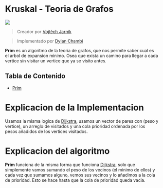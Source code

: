 # Kruskal - Teoria de Grafos

![](https://upload.wikimedia.org/wikipedia/commons/9/9b/PrimAlgDemo.gif)

> Creador por [Vojtěch Jarník](https://es.wikipedia.org/wiki/Vojt%C4%9Bch_Jarn%C3%ADk)

> Implementado por [Dylan Chambi](https://github.com/Dylan-Chambi)

**Prim** es un algoritmo de la teoria de grafos, que nos permite saber cual es el arbol de expansion minimo. Osea que exista un camino para llegar a cada vertice sin visitar un vertice que ya se visito antes.

## Tabla de Contenido

- [Prim](https://github.com/Dylan-Chambi/Algoritmica-2/blob/3b6efc3854dbecfc5fcbe070ef9496051b7bc0df/algoritmos/grafos/prim/prim.cpp)


# Explicacion de la Implementacion

Usamos la misma logica de [Dijkstra](https://es.wikipedia.org/wiki/Algoritmo_de_Dijkstra), usamos un vector de pares con (peso y vertice), un arreglo de visitados y una cola prioridad ordenada por los pesos añadidos de los vertices visitados.


# Explicacion del algoritmo

**Prim** funciona de la misma forma que funciona [Dijkstra](https://es.wikipedia.org/wiki/Algoritmo_de_Dijkstra), solo que simplemente vamos sumando el peso de los vecinos (el minimo de ellos) y cada vez que sumamos alguno, vemos sus vecinos y lo añadimos a la cola de prioridad. Esto se hace hasta que la cola de prioridad queda vacia.